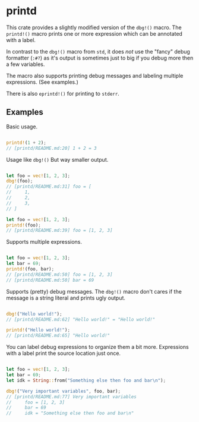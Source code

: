 
# printd

This crate provides a slightly modified version of the `dbg!()` macro.
The `printd!()` macro prints one or more expression which can be annotated with a label.

In contrast to the `dbg!()` macro from `std`, it does *not* use the "fancy" debug formatter (`:#?`)
as it's output is sometimes just to big if you debug more then a few variables.

The macro also supports printing debug messages and labeling multiple expressions. (See examples.)

There is also `eprintd!()` for printing to `stderr`.

## Examples

Basic usage.

```rust

printd!(1 + 2);
// [printd/README.md:20] 1 + 2 = 3

```

Usage like `dbg!()`
But way smaller output.

```rust

let foo = vec![1, 2, 3];
dbg!(foo);
// [printd/README.md:31] foo = [
//     1,
//     2,
//     3,
// ]

let foo = vec![1, 2, 3];
printd!(foo);
// [printd/README.md:39] foo = [1, 2, 3]

```

Supports multiple expressions.

```rust

let foo = vec![1, 2, 3];
let bar = 69;
printd!(foo, bar);
// [printd/README.md:50] foo = [1, 2, 3]
// [printd/README.md:50] bar = 69

```

Supports (pretty) debug messages.
The `dbg!()` macro don't cares if the message is a string literal and 
prints ugly output.

```rust

dbg!("Hello world!");
// [printd/README.md:62] "Hello world!" = "Hello world!"

printd!("Hello world!");
// [printd/README.md:65] "Hello world!"

```

You can label debug expressions to organize them a bit more.
Expressions with a label print the source location just once.

```rust

let foo = vec![1, 2, 3];
let bar = 69;
let idk = String::from("Something else then foo and bar\n");

dbg!("Very important variables", foo, bar);
// [printd/README.md:77] Very important variables
//     foo = [1, 2, 3]
//     bar = 69
//     idk = "Something else then foo and bar\n"

```
